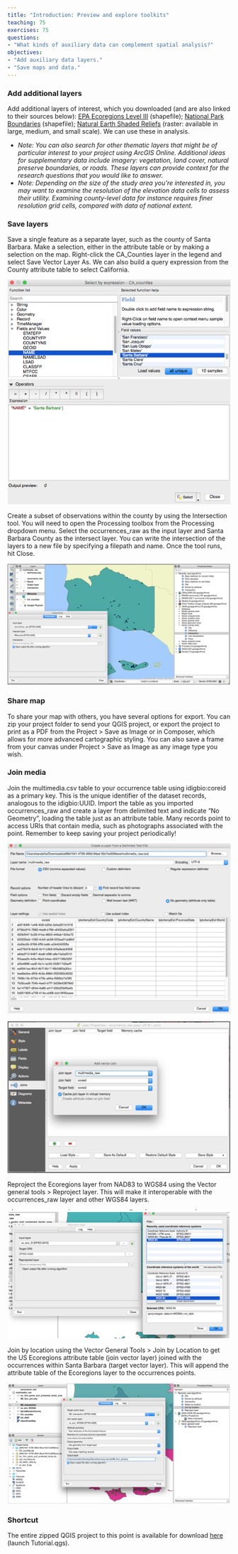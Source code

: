 ```yaml
---
title: "Introduction: Preview and explore toolkits"
teaching: 75
exercises: 75
questions:
- "What kinds of auxiliary data can complement spatial analysis?"
objectives:
- "Add auxiliary data layers."
- "Save maps and data."
---
```

### Add additional layers
Add additional layers of interest, which you downloaded (and are also linked to their sources below): [EPA Ecoregions Level III](https://www.epa.gov/eco-research/level-iii-and-iv-ecoregions-continental-united-states) (shapefile); [National Park Boundaries](https://irma.nps.gov/DataStore/Reference/Profile/2225713) (shapefile); [Natural Earth Shaded Reliefs](http://www.naturalearthdata.com/downloads) (raster: available in large, medium, and small scale). We can use these in analysis.

* <i>Note: You can also search for other thematic layers that might be of particular interest to your project using ArcGIS Online. Additional ideas for supplementary data include imagery: vegetation, land cover, natural preserve boundaries, or roads. These layers can provide context for the research questions that you would like to answer. </i>
* <i>Note: Depending on the size of the study area you’re interested in, you may want to examine the resolution of the elevation data cells to assess their utility. Examining county-level data for instance requires finer resolution grid cells, compared with data of national extent. </i>

### Save layers
Save a single feature as a separate layer, such as the county of Santa Barbara. Make a selection, either in the attribute table or by making a selection on the map. Right-click the CA_Counties layer in the legend and select Save Vector Layer As. We can also build a query expression from the County attribute table to select California.

![Figure 1.14](https://raw.githubusercontent.com/data-lessons/QGIS-nhcdata-lesson/gh-pages/fig/1.14.png)

Create a subset of observations within the county by using the Intersection tool. You will need to open the Processing toolbox from the Processing dropdown menu. Select the occurrences_raw as the input layer and Santa Barbara County as the intersect layer. You can write the intersection of the layers to a new file by specifying a filepath and name. Once the tool runs, hit Close.

![Figure 1.15](https://raw.githubusercontent.com/data-lessons/QGIS-nhcdata-lesson/gh-pages/fig/1.15.png)

### Share map
To share your map with others, you have several options for export. You can zip your project folder to send your QGIS project, or export the project to print as a PDF from the Project > Save as Image or in Composer, which allows for more advanced cartographic styling. You can also save a frame from your canvas under Project > Save as Image as any image type you wish.

### Join media
Join the multimedia.csv table to your occurrence table using idigbio:coreid as a primary key. This is the unique identifier of the dataset records, analogous to the idigbio:UUID. Import the table as you imported occurrences_raw and create a layer from delimited text and indicate “No Geometry”, loading the table just as an attribute table. Many records point to access URIs that contain media, such as photographs associated with the point. Remember to keep saving your project periodically!

![Figure 1.17a](https://raw.githubusercontent.com/data-lessons/QGIS-nhcdata-lesson/gh-pages/fig/1.17a.png)


![Figure 1.17b](https://raw.githubusercontent.com/data-lessons/QGIS-nhcdata-lesson/gh-pages/fig/1.17b.png)

Reproject the Ecoregions layer from NAD83 to WGS84 using the Vector general tools > Reproject layer. This will make it interoperable with the occurrences_raw layer and other WGS84 layers.

![Figure 1.19](https://raw.githubusercontent.com/data-lessons/QGIS-nhcdata-lesson/gh-pages/fig/1.19.png)

Join by location using the Vector General Tools > Join by Location to get the US Ecoregions attribute table (join vector layer) joined with the occurrences within Santa Barbara (target vector layer). This will append the attribute table of the Ecoregions layer to the occurrences points.

![Figure 1.20](https://raw.githubusercontent.com/data-lessons/QGIS-nhcdata-lesson/gh-pages/fig/1.20.png)

### Shortcut
The entire zipped QGIS project to this point is available for download [here](https://ucsb.box.com/s/5qqiiqw237jr5mb7ip8hm5yspl4b8hcn) (launch Tutorial.qgs).

